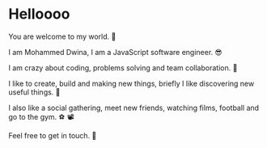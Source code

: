# Helloooo

You are welcome to my world. :wave:

I am Mohammed Dwina, I am a JavaScript software engineer. :sunglasses:	

I am crazy about coding, problems solving and team collaboration. :purple_heart:	

I like to create, build and making new things, briefly I like discovering new useful things. :house_with_garden:	

I also like a social gathering, meet new friends, watching films, football and go to the gym. :soccer:	:film_projector:	

Feel free to get in touch.  :call_me_hand:	
